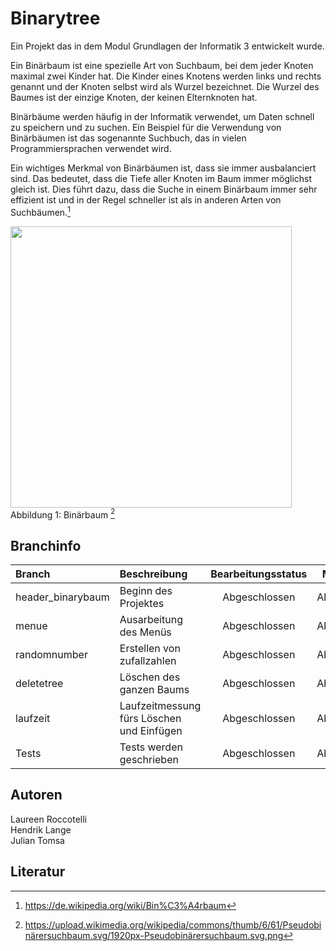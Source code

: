 # Binarytree

Ein Projekt das in dem Modul Grundlagen der Informatik 3 entwickelt wurde. <br/>


Ein Binärbaum ist eine spezielle Art von Suchbaum, bei dem jeder Knoten maximal zwei Kinder hat. Die Kinder eines Knotens werden links und rechts genannt und der Knoten selbst wird als Wurzel bezeichnet. Die Wurzel des Baumes ist der einzige Knoten, der keinen Elternknoten hat.

Binärbäume werden häufig in der Informatik verwendet, um Daten schnell zu speichern und zu suchen. Ein Beispiel für die Verwendung von Binärbäumen ist das sogenannte Suchbuch, das in vielen Programmiersprachen verwendet wird.

Ein wichtiges Merkmal von Binärbäumen ist, dass sie immer ausbalanciert sind. Das bedeutet, dass die Tiefe aller Knoten im Baum immer möglichst gleich ist. Dies führt dazu, dass die Suche in einem Binärbaum immer sehr effizient ist und in der Regel schneller ist als in anderen Arten von Suchbäumen.[^1] <br/>

<img src="https://upload.wikimedia.org/wikipedia/commons/thumb/6/61/Pseudobinärersuchbaum.svg/1920px-Pseudobinärersuchbaum.svg.png" width="450px"/> <br/>
Abbildung 1: Binärbaum [^2]

## Branchinfo

| Branch                 | Beschreibung           | Bearbeitungsstatus        | Mergestatus                   | Mergedatum    | Zielbranch |
|:---------------------- |:---------------------- | :------------------------:| :----------------------------:| :----------: | :------------- |
| header_binarybaum      | Beginn des Projektes   | Abgeschlossen |Abgeschlossen | 14.12.2022 | main  |
| menue                  | Ausarbeitung des Menüs | Abgeschlossen | Abgeschlossen | 23.12.2022 | main  |
| randomnumber           | Erstellen von zufallzahlen | Abgeschlossen | Abgeschlossen |23.12.2022 | menue  |
| deletetree                 | Löschen des ganzen Baums | Abgeschlossen | Abgeschlossen | 05.01.2023 | main|
| laufzeit                | Laufzeitmessung fürs Löschen und Einfügen | Abgeschlossen | Abgeschlossen| 27.12.2022 | deletetree  |
| Tests | Tests werden geschrieben | Abgeschlossen | Abgeschlossen| 13.01.2023 | main|

## Autoren
Laureen Roccotelli <br/>
Hendrik Lange <br/>
Julian Tomsa

## Literatur
[^1]: https://de.wikipedia.org/wiki/Bin%C3%A4rbaum
[^2]: https://upload.wikimedia.org/wikipedia/commons/thumb/6/61/Pseudobinärersuchbaum.svg/1920px-Pseudobinärersuchbaum.svg.png
